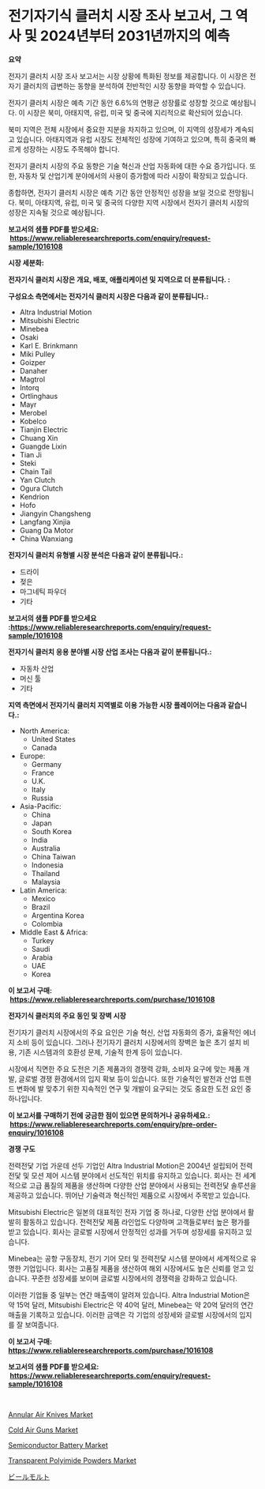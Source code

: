 <p><h1>전기자기식 클러치 시장 조사 보고서, 그 역사 및 2024년부터 2031년까지의 예측</h1></p><p><strong>요약</strong></p>
<p><p>전자기 클러치 시장 조사 보고서는 시장 상황에 특화된 정보를 제공합니다. 이 시장은 전자기 클러치의 급변하는 동향을 분석하여 전반적인 시장 동향을 파악할 수 있습니다. </p><p>전자기 클러치 시장은 예측 기간 동안 6.6%의 연평균 성장률로 성장할 것으로 예상됩니다. 이 시장은 북미, 아태지역, 유럽, 미국 및 중국에 지리적으로 확산되어 있습니다. </p><p>북미 지역은 전체 시장에서 중요한 지분을 차지하고 있으며, 이 지역의 성장세가 계속되고 있습니다. 아태지역과 유럽 시장도 전체적인 성장에 기여하고 있으며, 특히 중국의 빠르게 성장하는 시장도 주목해야 합니다.</p><p>전자기 클러치 시장의 주요 동향은 기술 혁신과 산업 자동화에 대한 수요 증가입니다. 또한, 자동차 및 산업기계 분야에서의 사용이 증가함에 따라 시장이 확장되고 있습니다. </p><p>종합하면, 전자기 클러치 시장은 예측 기간 동안 안정적인 성장을 보일 것으로 전망됩니다. 북미, 아태지역, 유럽, 미국 및 중국의 다양한 지역 시장에서 전자기 클러치 시장의 성장은 지속될 것으로 예상됩니다.</p></p>
<p><strong>보고서의 샘플 PDF를 받으세요: &nbsp;<a href="https://www.reliableresearchreports.com/enquiry/request-sample/1016108">https://www.reliableresearchreports.com/enquiry/request-sample/1016108</a></strong></p>
<p><strong>시장 세분화:</strong></p>
<p><strong> 전자기식 클러치 시장은 개요, 배포, 애플리케이션 및 지역으로 더 분류됩니다. :</strong></p>
<p><strong>구성요소 측면에서는 전자기식 클러치 시장은 다음과 같이 분류됩니다.:</strong></p>
<p><ul><li>Altra Industrial Motion</li><li>Mitsubishi Electric</li><li>Minebea</li><li>Osaki</li><li>Karl E. Brinkmann</li><li>Miki Pulley</li><li>Goizper</li><li>Danaher</li><li>Magtrol</li><li>Intorq</li><li>Ortlinghaus</li><li>Mayr</li><li>Merobel</li><li>Kobelco</li><li>Tianjin Electric</li><li>Chuang Xin</li><li>Guangde Lixin</li><li>Tian Ji</li><li>Steki</li><li>Chain Tail</li><li>Yan Clutch</li><li>Ogura Clutch</li><li>Kendrion</li><li>Hofo</li><li>Jiangyin Changsheng</li><li>Langfang Xinjia</li><li>Guang Da Motor</li><li>China Wanxiang</li></ul></p>
<p><strong> 전자기식 클러치 유형별 시장 분석은 다음과 같이 분류됩니다.:</strong></p>
<p><ul><li>드라이</li><li>젖은</li><li>마그네틱 파우더</li><li>기타</li></ul></p>
<p><strong>보고서의 샘플 PDF를 받으세요 :<a href="https://www.reliableresearchreports.com/enquiry/request-sample/1016108">https://www.reliableresearchreports.com/enquiry/request-sample/1016108</a></strong></p>
<p><strong> 전자기식 클러치 응용 분야별 시장 산업 조사는 다음과 같이 분류됩니다.:</strong></p>
<p><ul><li>자동차 산업</li><li>머신 툴</li><li>기타</li></ul></p>
<p><strong>지역 측면에서 전자기식 클러치 지역별로 이용 가능한 시장 플레이어는 다음과 같습니다.:</strong></p>
<p><ul>
    <li>
        North America:
        <ul>
            <li>United States</li>
            <li>Canada</li>
        </ul>
    </li>
    <li>
        Europe:
        <ul>
            <li>Germany</li>
            <li>France</li>
            <li>U.K.</li>
            <li>Italy</li>
            <li>Russia</li>
        </ul>
    </li>
    <li>
        Asia-Pacific:
        <ul>
            <li>China</li>
            <li>Japan</li>
            <li>South Korea</li>
            <li>India</li>
            <li>Australia</li>
            <li>China Taiwan</li>
            <li>Indonesia</li>
            <li>Thailand</li>
            <li>Malaysia</li>
        </ul>
    </li>
    <li>
        Latin America:
        <ul>
            <li>Mexico</li>
            <li>Brazil</li>
            <li>Argentina Korea</li>
            <li>Colombia</li>
        </ul>
    </li>
    <li>
        Middle East & Africa:
        <ul>
            <li>Turkey</li>
            <li>Saudi</li>
            <li>Arabia</li>
            <li>UAE</li>
            <li>Korea</li>
        </ul>
    </li>
    </ul></p>
<p><strong>이 보고서 구매: &nbsp;<a href="https://www.reliableresearchreports.com/purchase/1016108">https://www.reliableresearchreports.com/purchase/1016108</a></strong></p>
<p><strong>전자기식 클러치의 주요 동인 및 장벽 시장</strong></p>
<p><p>전기자기 클러치 시장에서의 주요 요인은 기술 혁신, 산업 자동화의 증가, 효율적인 에너지 소비 등이 있습니다. 그러나 전기자기 클러치 시장에서의 장벽은 높은 초기 설치 비용, 기존 시스템과의 호환성 문제, 기술적 한계 등이 있습니다.</p><p>시장에서 직면한 주요 도전은 기존 제품과의 경쟁력 강화, 소비자 요구에 맞는 제품 개발, 글로벌 경쟁 환경에서의 입지 확보 등이 있습니다. 또한 기술적인 발전과 산업 트렌드 변화에 발 맞추기 위한 지속적인 연구 및 개발이 요구되는 것도 중요한 도전 요인 중 하나입니다.</p></p>
<p><strong>이 보고서를 구매하기 전에 궁금한 점이 있으면 문의하거나 공유하세요.: &nbsp;<a href="https://www.reliableresearchreports.com/enquiry/pre-order-enquiry/1016108">https://www.reliableresearchreports.com/enquiry/pre-order-enquiry/1016108</a></strong></p>
<p><strong>경쟁 구도</strong></p>
<p><p>전력전닻 기업 가운데 선두 기업인 Altra Industrial Motion은 2004년 설립되어 전력전닻 및 모션 제어 시스템 분야에서 선도적인 위치를 유지하고 있습니다. 회사는 전 세계적으로 고급 품질의 제품을 생산하며 다양한 산업 분야에서 사용되는 전력전닻 솔루션을 제공하고 있습니다. 뛰어난 기술력과 혁신적인 제품으로 시장에서 주목받고 있습니다.</p><p>Mitsubishi Electric은 일본의 대표적인 전자 기업 중 하나로, 다양한 산업 분야에서 활발히 활동하고 있습니다. 전력전닻 제품 라인업도 다양하며 고객들로부터 높은 평가를 받고 있습니다. 회사는 글로벌 시장에서 안정적인 성과를 거두며 성장세를 유지하고 있습니다.</p><p>Minebea는 공항 구동장치, 전기 기어 모터 및 전력전닻 시스템 분야에서 세계적으로 유명한 기업입니다. 회사는 고품질 제품을 생산하여 해외 시장에서도 높은 신뢰를 얻고 있습니다. 꾸준한 성장세를 보이며 글로벌 시장에서의 경쟁력을 강화하고 있습니다.</p><p>이러한 기업들 중 일부는 연간 매출액이 알려져 있습니다. Altra Industrial Motion은 약 15억 달러, Mitsubishi Electric은 약 40억 달러, Minebea는 약 20억 달러의 연간 매출을 기록하고 있습니다. 이러한 금액은 각 기업의 성장세와 글로벌 시장에서의 입지를 잘 보여줍니다.</p></p>
<p><strong>이 보고서 구매: &nbsp; <a href="https://www.reliableresearchreports.com/purchase/1016108">https://www.reliableresearchreports.com/purchase/1016108</a></strong></p>
<p><strong>보고서의 샘플 PDF를 받으세요: &nbsp;<a href="https://www.reliableresearchreports.com/enquiry/request-sample/1016108">https://www.reliableresearchreports.com/enquiry/request-sample/1016108</a></strong><strong></strong></p>
<p>&nbsp;</p>
<p><p><a href="https://issuu.com/reportprime-2/docs/annular-air-knives-market-size-2030.pptx">Annular Air Knives Market</a></p><p><a href="https://issuu.com/reportprime-2/docs/cold-air-guns-market-size-2030.pptx">Cold Air Guns Market</a></p><p><a href="https://view.publitas.com/reportprime-1/semiconductor-battery-market-size-market-trends-and-growth-outlook-forecasted-for-period-from-2024-to-2031/">Semiconductor Battery Market</a></p><p><a href="https://invited-way-688.notion.site/Global-Transparent-Polyimide-Powders-Market-Size-and-Market-Trends-Insights-and-Projections-from-20-12765dfd19e44084af584d48fada02da">Transparent Polyimide Powders Market</a></p><p><a href="https://medium.com/@brendon65677/%E3%83%93%E3%83%BC%E3%83%AB%E9%BA%A6%E8%8A%BD%E5%B8%82%E5%A0%B4%E3%81%AE%E5%88%86%E6%9E%90-%E3%82%B0%E3%83%AD%E3%83%BC%E3%83%90%E3%83%AB%E7%94%A3%E6%A5%AD%E3%81%AE%E8%A6%8B%E9%80%9A%E3%81%97%E3%81%A8%E4%BA%88%E6%B8%AC-2024%E5%B9%B4%E3%81%8B%E3%82%892031%E5%B9%B4%E3%81%BE%E3%81%A7-bb5b10547197?postPublishedType=initial">ビールモルト</a></p></p>